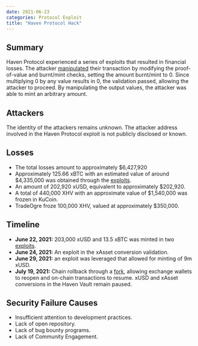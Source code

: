 ```yaml
---
date: 2021-06-23
categories: Protocol Exploit
title: "Haven Protocol Hack"
---
```


## Summary

Haven Protocol experienced a series of exploits that resulted in financial losses. The attacker [manipulated](https://havenprotocol.org/wp-content/uploads/2021/07/Technical-Overview-of-June-2021-Exploits.pdf) their transaction by modifying the proof-of-value and burnt/mint checks, setting the amount burnt/mint to 0. Since multiplying 0 by any value results in 0, the validation passed, allowing the attacker to proceed. By manipulating the output values, the attacker was able to mint an arbitrary amount.

## Attackers

The identity of the attackers remains unknown. The attacker address involved in the Haven Protocol exploit is not publicly disclosed or known.

## Losses

- The total losses amount to approximately $6,427,920
- Approximately 125.66 xBTC with an estimated value of around $4,335,000 was obtained through the [exploits](https://cdn.havenprotocol.org/app/uploads/2021/07/Technical-Overview-of-June-2021-Exploits.pdf).
- An amount of 202,920 xUSD, equivalent to approximately $202,920.
- A total of 440,000 XHV with an approximate value of $1,540,000 was frozen in KuCoin.
- TradeOgre froze 100,000 XHV, valued at approximately $350,000.

## Timeline

- **June 22, 2021:** 203,000 xUSD and 13.5 xBTC was minted in two [exploits](https://havenprotocol.medium.com/haven-protocol-exploits-mitigation-plan-and-next-steps-d7a2b1a65654). 
- **June 24, 2021:** An exploit in the xAsset conversion validation.
- **June 29, 2021:** an exploit was leveraged that allowed for minting of 9m xUSD.
- **July 19, 2021:** Chain rollback through a [fork](https://havenprotocol.medium.com/haven-protocol-successfully-deploys-rollback-hard-fork-206e5ead190e), allowing exchange wallets to reopen and on-chain transactions to resume. xUSD and xAsset conversions in the Haven Vault remain paused.

## Security Failure Causes

- Insufficient attention to development practices.
- Lack of open repository.
- Lack of bug bounty programs.
- Lack of Community Engagement.

